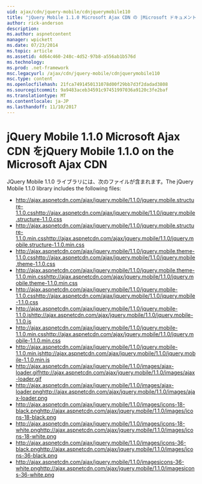 ```yaml
---
uid: ajax/cdn/jquery-mobile/cdnjquerymobile110
title: "jQuery Mobile 1.1.0 Microsoft Ajax CDN の |Microsoft ドキュメント"
author: rick-anderson
description: 
ms.author: aspnetcontent
manager: wpickett
ms.date: 07/23/2014
ms.topic: article
ms.assetid: 4d64c460-248c-4d52-97b8-a556ab1b576d
ms.technology: 
ms.prod: .net-framework
msc.legacyurl: /ajax/cdn/jquery-mobile/cdnjquerymobile110
msc.type: content
ms.openlocfilehash: 21fca7491450131078d00f29bb7d3f2dadad3808
ms.sourcegitcommit: 9a9483aceb34591c97451997036a9120c3fe2baf
ms.translationtype: MT
ms.contentlocale: ja-JP
ms.lasthandoff: 11/10/2017
---
```

<a name="jquery-mobile-110-on-the-microsoft-ajax-cdn"></a><span data-ttu-id="cec6a-102">jQuery Mobile 1.1.0 Microsoft Ajax CDN を</span><span class="sxs-lookup"><span data-stu-id="cec6a-102">jQuery Mobile 1.1.0 on the Microsoft Ajax CDN</span></span>
====================
<span data-ttu-id="cec6a-103">JQuery Mobile 1.1.0 ライブラリには、次のファイルが含まれます。</span><span class="sxs-lookup"><span data-stu-id="cec6a-103">The jQuery Mobile 1.1.0 library includes the following files:</span></span>

- <span data-ttu-id="cec6a-104">http://ajax.aspnetcdn.com/ajax/jquery.mobile/1.1.0/jquery.mobile.structure-1.1.0.css</span><span class="sxs-lookup"><span data-stu-id="cec6a-104">http://ajax.aspnetcdn.com/ajax/jquery.mobile/1.1.0/jquery.mobile.structure-1.1.0.css</span></span>
- <span data-ttu-id="cec6a-105">http://ajax.aspnetcdn.com/ajax/jquery.mobile/1.1.0/jquery.mobile.structure-1.1.0.min.css</span><span class="sxs-lookup"><span data-stu-id="cec6a-105">http://ajax.aspnetcdn.com/ajax/jquery.mobile/1.1.0/jquery.mobile.structure-1.1.0.min.css</span></span>
- <span data-ttu-id="cec6a-106">http://ajax.aspnetcdn.com/ajax/jquery.mobile/1.1.0/jquery.mobile.theme-1.1.0.css</span><span class="sxs-lookup"><span data-stu-id="cec6a-106">http://ajax.aspnetcdn.com/ajax/jquery.mobile/1.1.0/jquery.mobile.theme-1.1.0.css</span></span>
- <span data-ttu-id="cec6a-107">http://ajax.aspnetcdn.com/ajax/jquery.mobile/1.1.0/jquery.mobile.theme-1.1.0.min.css</span><span class="sxs-lookup"><span data-stu-id="cec6a-107">http://ajax.aspnetcdn.com/ajax/jquery.mobile/1.1.0/jquery.mobile.theme-1.1.0.min.css</span></span>
- <span data-ttu-id="cec6a-108">http://ajax.aspnetcdn.com/ajax/jquery.mobile/1.1.0/jquery.mobile-1.1.0.css</span><span class="sxs-lookup"><span data-stu-id="cec6a-108">http://ajax.aspnetcdn.com/ajax/jquery.mobile/1.1.0/jquery.mobile-1.1.0.css</span></span>
- <span data-ttu-id="cec6a-109">http://ajax.aspnetcdn.com/ajax/jquery.mobile/1.1.0/jquery.mobile-1.1.0.js</span><span class="sxs-lookup"><span data-stu-id="cec6a-109">http://ajax.aspnetcdn.com/ajax/jquery.mobile/1.1.0/jquery.mobile-1.1.0.js</span></span>
- <span data-ttu-id="cec6a-110">http://ajax.aspnetcdn.com/ajax/jquery.mobile/1.1.0/jquery.mobile-1.1.0.min.css</span><span class="sxs-lookup"><span data-stu-id="cec6a-110">http://ajax.aspnetcdn.com/ajax/jquery.mobile/1.1.0/jquery.mobile-1.1.0.min.css</span></span>
- <span data-ttu-id="cec6a-111">http://ajax.aspnetcdn.com/ajax/jquery.mobile/1.1.0/jquery.mobile-1.1.0.min.js</span><span class="sxs-lookup"><span data-stu-id="cec6a-111">http://ajax.aspnetcdn.com/ajax/jquery.mobile/1.1.0/jquery.mobile-1.1.0.min.js</span></span>
- <span data-ttu-id="cec6a-112">http://ajax.aspnetcdn.com/ajax/jquery.mobile/1.1.0/images/ajax-loader.gif</span><span class="sxs-lookup"><span data-stu-id="cec6a-112">http://ajax.aspnetcdn.com/ajax/jquery.mobile/1.1.0/images/ajax-loader.gif</span></span>
- <span data-ttu-id="cec6a-113">http://ajax.aspnetcdn.com/ajax/jquery.mobile/1.1.0/images/ajax-loader.png</span><span class="sxs-lookup"><span data-stu-id="cec6a-113">http://ajax.aspnetcdn.com/ajax/jquery.mobile/1.1.0/images/ajax-loader.png</span></span>
- <span data-ttu-id="cec6a-114">http://ajax.aspnetcdn.com/ajax/jquery.mobile/1.1.0/images/icons-18-black.png</span><span class="sxs-lookup"><span data-stu-id="cec6a-114">http://ajax.aspnetcdn.com/ajax/jquery.mobile/1.1.0/images/icons-18-black.png</span></span>
- <span data-ttu-id="cec6a-115">http://ajax.aspnetcdn.com/ajax/jquery.mobile/1.1.0/images/icons-18-white.png</span><span class="sxs-lookup"><span data-stu-id="cec6a-115">http://ajax.aspnetcdn.com/ajax/jquery.mobile/1.1.0/images/icons-18-white.png</span></span>
- <span data-ttu-id="cec6a-116">http://ajax.aspnetcdn.com/ajax/jquery.mobile/1.1.0/images/icons-36-black.png</span><span class="sxs-lookup"><span data-stu-id="cec6a-116">http://ajax.aspnetcdn.com/ajax/jquery.mobile/1.1.0/images/icons-36-black.png</span></span>
- <span data-ttu-id="cec6a-117">http://ajax.aspnetcdn.com/ajax/jquery.mobile/1.1.0/imagesicons-36-white.png</span><span class="sxs-lookup"><span data-stu-id="cec6a-117">http://ajax.aspnetcdn.com/ajax/jquery.mobile/1.1.0/imagesicons-36-white.png</span></span>
